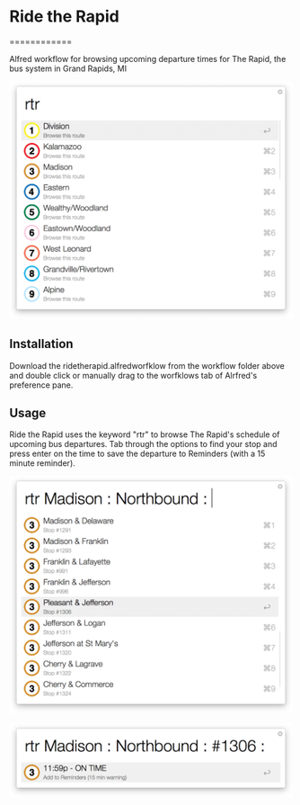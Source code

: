 # Ride the Rapid
============

Alfred workflow for browsing upcoming departure times for The Rapid, the bus system in Grand Rapids, MI

![Main menu](doc/screenshot-1.png?raw=true)


Installation
------------

Download the ridetherapid.alfredworfklow from the workflow folder above and double click or manually drag to the worfklows tab of Alrfred's preference pane.

Usage
------------
Ride the Rapid uses the keyword "rtr" to browse The Rapid's schedule of upcoming bus departures. Tab through the options to find your stop and press enter on the time to save the departure to Reminders (with a 15 minute reminder). 


![Main menu](doc/screenshot-2.png?raw=true)

![Main menu](doc/screenshot-3.png?raw=true)


